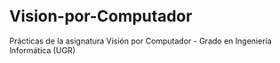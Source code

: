# Vision-por-Computador
Prácticas de la asignatura Visión por Computador - Grado en Ingeniería Informática (UGR)
